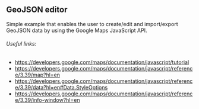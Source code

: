 ## GeoJSON editor

Simple example that enables the user to create/edit and
import/export GeoJSON data by using the Google Maps
JavaScript API.

###### Useful links:
- https://developers.google.com/maps/documentation/javascript/tutorial
- https://developers.google.com/maps/documentation/javascript/reference/3.39/map?hl=en
- https://developers.google.com/maps/documentation/javascript/reference/3.39/data?hl=en#Data.StyleOptions
- https://developers.google.com/maps/documentation/javascript/reference/3.39/info-window?hl=en
